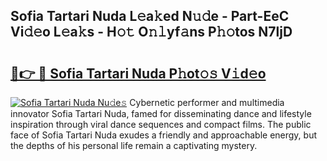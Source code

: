 ## Sofia Tartari Nuda L𝚎a𝚔ed N𝚞𝚍e - Part-EeC Vi𝚍𝚎o L𝚎a𝚔s - H𝚘𝚝 O𝚗𝚕yf𝚊ns P𝚑𝚘tos N7ljD

# <h2><a href="http://kf0obg.oniu.top/?m=Sofia+Tartari+Nuda">🔗👉 🔴 Sofia Tartari Nuda P𝚑ot𝚘𝚜 V𝚒d𝚎o</a></h2>

[![Sofia Tartari Nuda Nu𝚍e𝚜](https://i.imgur.com/0qMVB7G.gif)](http://kf0obg.oniu.top/?m=Sofia+Tartari+Nuda)
Cybernetic performer and multimedia innovator Sofia Tartari Nuda, famed for disseminating dance and lifestyle inspiration through viral dance sequences and compact films. The public face of Sofia Tartari Nuda exudes a friendly and approachable energy, but the depths of his personal life remain a captivating mystery.  
